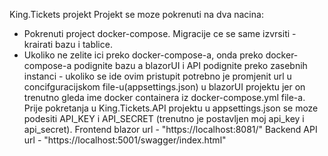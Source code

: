 King.Tickets projekt
Projekt se moze pokrenuti na dva nacina:
- Pokrenuti project docker-compose. Migracije ce se same izvrsiti - krairati bazu i tablice.
- Ukoliko ne zelite ici preko docker-compose-a, onda preko docker-compose-a podignite bazu a blazorUI i API podignite preko zasebnih instanci - ukoliko se ide ovim pristupit potrebno je promjenit url u concifguracijskom file-u(appsettings.json) u blazorUI projektu jer on trenutno gleda ime docker containera iz docker-compose.yml file-a.
Prije pokretanja u King.Tickets.API projektu u appsettings.json se moze podesiti API_KEY i API_SECRET (trenutno je postavljen moj api_key i api_secret).
Frontend blazor url - "https://localhost:8081/"
Backend API url - "https://localhost:5001/swagger/index.html"
